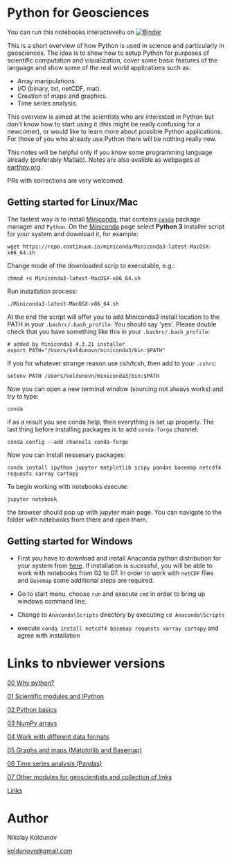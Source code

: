 Python for Geosciences
======================

You can run this notebooks interactevellu on [![Binder](https://mybinder.org/badge.svg)](https://mybinder.org/v2/gh/koldunovn/python_for_geosciences/master)
 
This is a short overview of how Python is used in science and particularly in geosciences. 
The idea is to show how to setup Python for purposes of scientific computation and visualization, cover some basic features of the language and show some of the real world applications such as:

* Array manipulations.
* I/O (binary, txt, netCDF, mat).
* Creation of maps and graphics.
* Time series analysis.

This overview is aimed at the scientists who are interested in Python but don't know how to start using it (this might be really confusing for a newcomer), or would like to learn more about possible Python applications. For those of you who already use Python there will be nothing really new.

This notes will be helpful only if you know some programming language already (preferably Matlab). Notes are also avalible as webpages at [earthpy.org](http://earthpy.org/category/introduction-to-python.html).

PRs with corrections are very welcomed.

## Getting started for Linux/Mac

The fastest way is to install [Miniconda](http://conda.pydata.org/miniconda.html), that contains [`conda`](http://conda.pydata.org/docs/intro.html) package manager and `Python`. On the [Miniconda](http://conda.pydata.org/miniconda.html) page select **Python 3** installer script for your system and download it, for example:

```
wget https://repo.continuum.io/miniconda/Miniconda3-latest-MacOSX-x86_64.sh
```

Change mode of the downloaded scrip to executable, e.g.:

```
chmod +x Miniconda3-latest-MacOSX-x86_64.sh
```

Run installation process:
```
./Miniconda3-latest-MacOSX-x86_64.sh
```
At the end the script will offer you to add Miniconda3 install location to the PATH in your `.bashrc/.bash_profile`. You should say 'yes'. Please double check that you have something like this in your `.bashrc/.bash_profile`:

```
# added by Miniconda3 4.3.21 installer
export PATH="/Users/koldunovn/miniconda3/bin:$PATH"
```
If you for whatever strange reason use csh/tcsh, then add to your `.cshrc`:

```
setenv PATH /Users/koldunovn/miniconda3/bin:$PATH
```
Now you can open a new terminal window (sourcing not always works) and try to type:

```
conda
```
if as a result you see conda help, then everything is set up properly. The last thing before installing packages is to add `conda-forge` channel:
```
conda config --add channels conda-forge 
```
Now you can install nessesary packages:
```
conda install ipython jupyter matplotlib scipy pandas basemap netcdf4 requests xarray cartopy
```
To begin working with notebooks execute:
```
jupyter notebook
```
the browser should pop up with jupyter main page. You can navigate to the folder with notebooks from there and open them.

## Getting started for Windows

- First you have to download and install Anaconda python distribution for your system from [here](http://continuum.io/downloads). If installation is sucessful, you will be able to work with notebooks from 02 to 07. In order to work with `netCDF` files and `Basemap` some additional steps are required.

- Go to start menu, choose `run` and execute `cmd` in order to bring up windows command line.
- Change to `Anaconda\Scripts` directory by executing `cd Anaconda\Scripts`
- execute `conda install netcdf4 basemap requests xarray cartopy` and agree with installation


Links to nbviewer versions
======================

[00 Why python?](http://nbviewer.ipython.org/urls/raw.github.com/koldunovn/python_for_geosciences/master/00%2520-%2520Why%2520Python.ipynb)

[01 Scientific modules and IPython](http://nbviewer.ipython.org/urls/raw.github.com/koldunovn/python_for_geosciences/master/01%2520-%2520Scientific%2520modules%2520and%2520IPython.ipynb)

[02 Python basics](http://nbviewer.ipython.org/urls/raw.github.com/koldunovn/python_for_geosciences/master/02%2520-%2520Python%2520basics.ipynb)

[03 NumPy arrays](http://nbviewer.ipython.org/urls/raw.github.com/koldunovn/python_for_geosciences/master/03%2520-%2520NumPy%2520arrays.ipynb)

[04 Work with different data formats](http://nbviewer.ipython.org/urls/raw.github.com/koldunovn/python_for_geosciences/master/04%2520-%2520Work%2520with%2520different%2520data%2520formats.ipynb)

[05 Graphs and maps (Matplotlib and Basemap)](http://nbviewer.ipython.org/urls/raw.github.com/koldunovn/python_for_geosciences/master/05%2520-%2520Graphs%2520and%2520maps%2520%2528Matplotlib%2520and%2520Basemap%2529.ipynb)

[06 Time series analysis (Pandas)](http://nbviewer.ipython.org/urls/raw.github.com/koldunovn/python_for_geosciences/master/06%2520-%2520Time%2520series%2520analysis%2520%2528Pandas%2529.ipynb)

[07 Other modules for geoscientists and collection of links](http://nbviewer.ipython.org/urls/raw.github.com/koldunovn/python_for_geosciences/master/07%2520-%2520Other%2520modules%2520for%2520geoscientists.ipynb)

[Links](http://nbviewer.ipython.org/urls/raw.github.com/koldunovn/python_for_geosciences/master/Links.ipynb)

Author
========
Nikolay Koldunov

koldunovn@gmail.com
